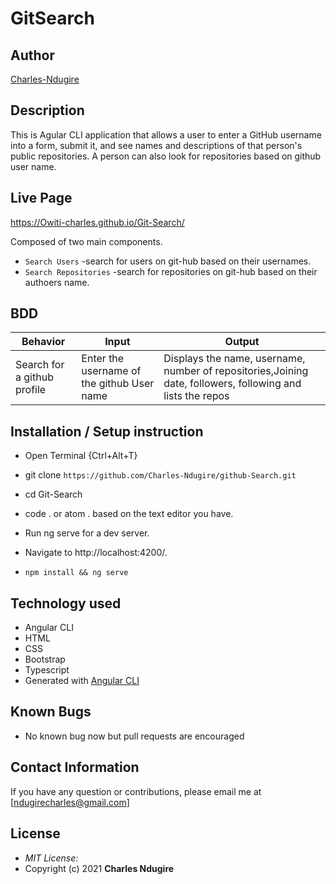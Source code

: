 # GitSearch


## Author

[Charles-Ndugire](https://github.com/Charles-Ndugire)

## Description

This is Agular CLI application that allows a user to enter a GitHub username into a form, submit it, and see names and descriptions of that person's public repositories. A person can also look for repositories based on github user name.



## Live Page 
https://Owiti-charles.github.io/Git-Search/ 



Composed of two main components.
* `Search Users` -search for users on git-hub based on their usernames.
* `Search Repositories` -search for repositories on git-hub based on their authoers name.

## BDD ##
| Behavior                  | Input                     | Output                    |
| ------------------------- | ------------------------- | ------------------------- |
| Search for a github profile |Enter the username of the github User name | Displays the name, username, number of repositories,Joining date, followers, following and lists the repos  |

## Installation / Setup instruction
* Open Terminal {Ctrl+Alt+T}

* git clone ```https://github.com/Charles-Ndugire/github-Search.git```

* cd Git-Search

* code . or atom . based on the text editor you have.

* Run ng serve for a dev server. 

* Navigate to http://localhost:4200/. 

* `npm install && ng serve`

## Technology used ##

* Angular CLI
* HTML 
* CSS
* Bootstrap 
* Typescript
* Generated with [Angular CLI](https://github.com/angular/angular-cli)

## Known Bugs
* No known bug now but pull requests are encouraged

## Contact Information 

If you have any question or contributions, please email me at [ndugirecharles@gmail.com]

## License
* *MIT License:*
* Copyright (c) 2021 **Charles Ndugire**
